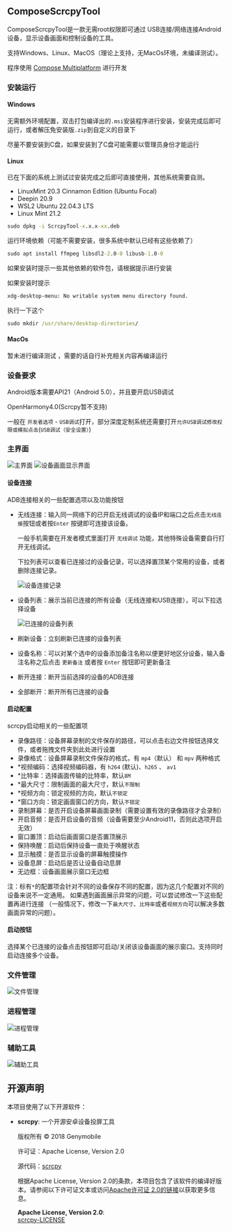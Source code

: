 ## ComposeScrcpyTool

ComposeScrcpyTool是一款无需root权限即可通过 USB连接/网络连接Android设备，显示设备画面和控制设备的工具。

支持Windows、Linux、MacOS（理论上支持，无MacOs环境，未编译测试）。

程序使用 [Compose Multiplatform](https://github.com/JetBrains/compose-multiplatform) 进行开发

### 安装运行

#### Windows

无需额外环境配置，双击打包编译出的`.msi`安装程序进行安装，安装完成后即可运行，或者解压免安装版`.zip`到自定义的目录下

尽量不要安装到C盘，如果安装到了C盘可能需要以管理员身份才能运行

#### Linux

已在下面的系统上测试过安装完成之后即可直接使用，其他系统需要自测。
  - LinuxMint 20.3 Cinnamon Edition (Ubuntu Focal)
  - Deepin 20.9
  - WSL2 Ubuntu 22.04.3 LTS
- Linux Mint 21.2

```cmd
sudo dpkg -i ScrcpyTool-x.x.x-xx.deb
```

运行环境依赖（可能不需要安装，很多系统中默认已经有这些依赖了）

```cmd
sudo apt install ffmpeg libsdl2-2.0-0 libusb-1.0-0
```

如果安装时提示一些其他依赖的软件包，请根据提示进行安装

如果安装时提示

```cmd
xdg-desktop-menu: No writable system menu directory found.
```

执行一下这个

```cmd
sudo mkdir /usr/share/desktop-directories/
```

#### MacOs

暂未进行编译测试 ，需要的话自行补充相关内容再编译运行

### 设备要求
Android版本需要API21（Android 5.0），并且要开启USB调试

OpenHarmony4.0(Scrcpy暂不支持)

一般在 `开发者选项` - `USB调试`打开，部分深度定制系统还需要打开`允许USB调试修改权限或模拟点击`(`USB调试（安全设置）`)

### 主界面
![主界面](screens/img.png)
![设备画面显示界面](screens/img_1.png)

#### 设备连接

ADB连接相关的一些配置选项以及功能按钮

- 无线连接：输入同一网络下的已开启无线调试的设备IP和端口之后点击`无线连接`按钮或者按`Enter`
  按键即可连接该设备。

  一般手机需要在开发者模式里面打开 `无线调试` 功能，其他特殊设备需要自行打开无线调试。

  下拉列表可以查看已连接过的设备记录，可以选择置顶某个常用的设备，或者删除连接记录。

  ![设备连接记录](screens/img_2.png)

- 设备列表：展示当前已连接的所有设备（无线连接和USB连接），可以下拉选择设备

  ![已连接的设备列表](screens/img_3.png)

- 刷新设备：立刻刷新已连接的设备列表
- 设备名称：可以对某个选中的设备添加备注名称以便更好地区分设备，输入备注名称之后点击 `更新备注` 或者按 `Enter` 按钮即可更新备注
- 断开连接：断开当前选择的设备的ADB连接
- 全部断开：断开所有已连接的设备

#### 启动配置

scrcpy启动相关的一些配置项

- 录像路径：设备屏幕录制的文件保存的路径，可以点击右边文件按钮选择文件，或者拖拽文件夹到此处进行设置
- 录像格式：设备屏幕录制文件保存的格式，有 `mp4`（默认） 和 `mpv` 两种格式
- *视频编码：选择视频编码器，有 `h264` (默认)、`h265` 、 `av1`
- *比特率：选择画面传输的比特率，默认`8M`
- *最大尺寸：限制画面的最大尺寸，默认`不限制`
- *视频方向：锁定视频的方向，默认`不锁定`
- *窗口方向：锁定画面窗口的方向，默认`不锁定`
- 录制屏幕：是否开启设备屏幕画面录制（需要设置有效的录像路径才会录制）
- 开启音频：是否开启设备的音频（设备需要至少Android11，否则此选项开启无效）
- 窗口置顶：启动后画面窗口是否置顶展示
- 保持唤醒：启动后保持设备一直处于唤醒状态
- 显示触摸：是否显示设备的屏幕触摸操作
- 设备息屏：启动后是否让设备自动息屏
- 无边框：设备画面展示窗口无边框

注：标有`*`的配置项会针对不同的设备保存不同的配置，因为这几个配置对不同的设备来说不一定通用。
如果遇到画面展示异常的问题，可以尝试修改一下这些配置再进行连接
（一般情况下，修改一下`最大尺寸`、`比特率`或者`视频方向`可以解决多数画面异常的问题）。

#### 启动按钮

选择某个已连接的设备点击按钮即可启动/关闭该设备画面的展示窗口。支持同时启动连接多个设备。

### 文件管理

![文件管理](screens/img_4.png)

### 进程管理

![进程管理](screens/img_5.png)

### 辅助工具

![辅助工具](screens/img_6.png)


## 开源声明

本项目使用了以下开源软件：

- **scrcpy**: 一个开源安卓设备投屏工具

  版权所有 © 2018 Genymobile

  许可证：Apache License, Version 2.0

  源代码：[scrcpy](https://github.com/Genymobile/scrcpy)

  根据Apache License, Version 2.0的条款，本项目包含了该软件的编译好版本。请参阅以下许可证文本或访问[Apache许可证 2.0的链接](http://www.apache.org/licenses/LICENSE-2.0)以获取更多信息。

  **Apache License, Version 2.0**:  
  [scrcpy-LICENSE](https://github.com/Genymobile/scrcpy/blob/master/LICENSE)